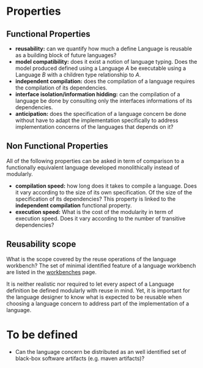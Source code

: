 # Properties

## Functional Properties

- **reusability:** can we quantify how much a define Language is reusable as a building block of future languages?
- **model compatibility:** does it exist a notion of language typing. Does the model produced defined using a Language *A* be executable using a Language *B* with a children type relationship to *A*.
- **independent compilation:** does the compilation of a language requires the compilation of its dependencies.
- **interface isolation/information hidding:** can the compilation of a language be done by consulting only the interfaces informations of its dependencies.
- **anticipation:** does the specification of a language concern be done without have to adapt the implementation specifically to address implementation concerns of the languages that depends on it?

## Non Functional Properties

All of the following properties can be asked in term of comparison to a
functionally equivalent language developed monolithically instead of modularly.

- **compilation speed:** how long does it takes to compile a language. Does it vary according to the size of its own specification. Of the size of the specification of its dependencies? This property is linked to the **independent compilation** functional property.
- **execution speed:** What is the cost of the modularity in term of execution speed. Does it vary according to the number of transitive dependencies?


## Reusability scope

What is the scope covered by the reuse operations of the language workbench?
The set of minimal identified feature of a language workbench are listed in
the [workbenches](../index/workbenches#identified-language-workbenches-features) page.

It is neither realistic nor required to let every aspect of a Language definition
be defined modularly with reuse in mind. Yet, it is important for the language
designer to know what is expected to be reusable when choosing a language
concern to address part of the implementation of a language.


# To be defined

- Can the language concern be distributed as an well identified set of black-box software artifacts (e.g. maven artifacts)?
